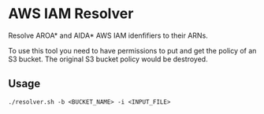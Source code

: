 AWS IAM Resolver
===

Resolve AROA\* and AIDA\* AWS IAM idenfifiers to their ARNs.

To use this tool you need to have permissions to put and get the policy of an S3 bucket. The original S3 bucket policy would be destroyed.

Usage
---

```
./resolver.sh -b <BUCKET_NAME> -i <INPUT_FILE>
```


